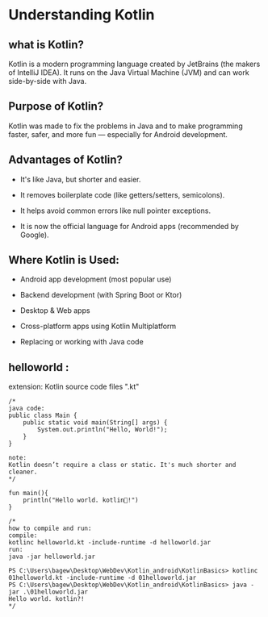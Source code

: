 # Understanding Kotlin

## what is Kotlin?

Kotlin is a modern programming language created by JetBrains (the makers of IntelliJ IDEA).
It runs on the Java Virtual Machine (JVM) and can work side-by-side with Java.

## Purpose of Kotlin?

Kotlin was made to fix the problems in Java and to make programming faster, safer, and more fun — especially for Android development.

## Advantages of Kotlin?

- It's like Java, but shorter and easier.

- It removes boilerplate code (like getters/setters, semicolons).

- It helps avoid common errors like null pointer exceptions.

- It is now the official language for Android apps (recommended by Google).

## Where Kotlin is Used:

- Android app development (most popular use)

- Backend development (with Spring Boot or Ktor)

- Desktop & Web apps

- Cross-platform apps using Kotlin Multiplatform

- Replacing or working with Java code

## helloworld :

extension: Kotlin source code files ".kt"

```
/*
java code:
public class Main {
    public static void main(String[] args) {
        System.out.println("Hello, World!");
    }
}

note:
Kotlin doesn’t require a class or static. It's much shorter and cleaner.
*/

fun main(){
    println("Hello world. kotlin🚀!")
}

/*
how to compile and run:
compile:
kotlinc helloworld.kt -include-runtime -d helloworld.jar
run:
java -jar helloworld.jar

PS C:\Users\bagew\Desktop\WebDev\Kotlin_android\KotlinBasics> kotlinc 01helloworld.kt -include-runtime -d 01helloworld.jar
PS C:\Users\bagew\Desktop\WebDev\Kotlin_android\KotlinBasics> java -jar .\01helloworld.jar
Hello world. kotlin?!
*/
```
